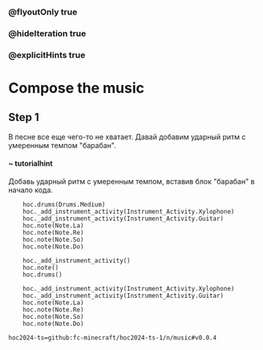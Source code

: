 ### @flyoutOnly true
### @hideIteration true
### @explicitHints true

# Compose the music

## Step 1
В песне все еще чего-то не хватает. Давай добавим ударный ритм с умеренным темпом "барабан".

#### ~ tutorialhint
Добавь ударный ритм с умеренным темпом, вставив блок "барабан" в начало кода.
```blocks
    hoc.drums(Drums.Medium)
    hoc._add_instrument_activity(Instrument_Activity.Xylophone)
    hoc._add_instrument_activity(Instrument_Activity.Guitar)
    hoc.note(Note.La)
    hoc.note(Note.Re) 
    hoc.note(Note.So)
    hoc.note(Note.Do) 
```


```ghost
    hoc._add_instrument_activity()
    hoc.note()
    hoc.drums()
```
```template
    hoc._add_instrument_activity(Instrument_Activity.Xylophone)
    hoc._add_instrument_activity(Instrument_Activity.Guitar)
    hoc.note(Note.La)
    hoc.note(Note.Re)
    hoc.note(Note.So)
    hoc.note(Note.Do)
```

```package
hoc2024-ts=github:fc-minecraft/hoc2024-ts-1/n/music#v0.0.4
```